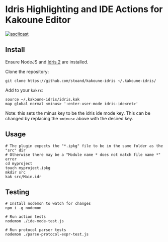 # Idris Highlighting and IDE Actions for Kakoune Editor

[![asciicast](https://asciinema.org/a/dMtEyDF58Cm8VZN1MQ2IYiZaq.png)](https://asciinema.org/a/dMtEyDF58Cm8VZN1MQ2IYiZaq)

## Install

Ensure NodeJS and [Idris 2](https://github.com/edwinb/Idris2) are installed.


Clone the repository:

```
git clone https://github.com/stoand/kakoune-idris ~/.kakoune-idris/
```


Add to your `kakrc`:

```
source ~/.kakoune-idris/idris.kak
map global normal <minus> ':enter-user-mode idris-ide<ret>'
```

Note: this sets the minus key to be the idris ide mode key.
This can be changed by replacing the `<minus>` above with the desired key.

## Usage

```
# The plugin expects the "*.ipkg" file to be in the same folder as the "src" dir
# Otherwise there may be a "Module name * does not match file name *" error 
cd myproject
touch myproject.ipkg
mkdir src
kak src/Main.idr
```

## Testing

```
# Install nodemon to watch for changes
npm i -g nodemon

# Run action tests
nodemon ./ide-mode-test.js

# Run protocol parser tests
nodemon ./parse-protocol-expr-test.js
```

